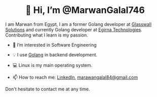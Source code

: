 <div align="center">
  <br>
  <h1>👋 Hi, I’m @MarwanGalal746</h1>
</div> 

I am Marwan from Egypt, I am a former Golang developer at [Glasswall Solutions](https://www.glasswall.com/) and currently Golang developer at [Egirna Technologies](https://www.egirna.com/). Contributing what I learn is my passion.


- :dart: I’m interested in Software Engineering
- :bulb: I use [Golang](https://go.dev/) in backend development.
- 💻 Linux is my main operating system.


- 📫 How to reach me:
[LinkedIn](https://www.linkedin.com/in/marwan-galal-mohamed/), marawangalal84@gmail.com

Don't hesitate to contact me at any time.

<!---
MarwanGalal746/MarwanGalal746 is a ✨ special ✨ repository because its `README.md` (this file) appears on your GitHub profile.
You can click the Preview link to take a look at your changes.
--->

